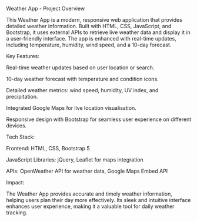Weather App - Project Overview

This Weather App is a modern, responsive web application that provides detailed weather information. Built with HTML, CSS, JavaScript, and Bootstrap, it uses external APIs to retrieve live weather data and display it in a user-friendly interface. The app is enhanced with real-time updates, including temperature, humidity, wind speed, and a 10-day forecast.

Key Features:

Real-time weather updates based on user location or search.

10-day weather forecast with temperature and condition icons.

Detailed weather metrics: wind speed, humidity, UV index, and precipitation.

Integrated Google Maps for live location visualisation.

Responsive design with Bootstrap for seamless user experience on different devices.


Tech Stack:

Frontend: HTML, CSS, Bootstrap 5

JavaScript Libraries: jQuery, Leaflet for maps integration

APIs: OpenWeather API for weather data, Google Maps Embed API


Impact:

The Weather App provides accurate and timely weather information, helping users plan their day more effectively. Its sleek and intuitive interface enhances user experience, making it a valuable tool for daily weather tracking.
